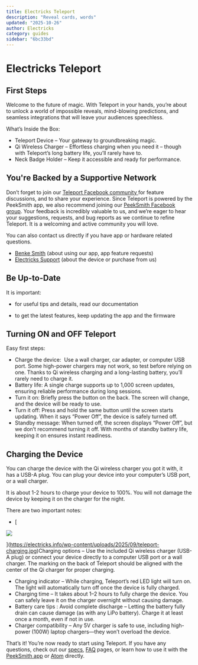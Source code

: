 ```yaml
---
title: Electricks Teleport
description: "Reveal cards, words"
updated: "2025-10-26"
author: Electricks
category: guides
sidebar: "6bc33bd"
---
```


# Electricks Teleport

## First Steps

Welcome to the future of magic. With Teleport in your hands, you’re about to unlock a world of impossible reveals, mind-blowing predictions, and seamless integrations that will leave your audiences speechless.

What’s Inside the Box:

- Teleport Device – Your gateway to groundbreaking magic.
- Qi Wireless Charger – Effortless charging when you need it – though with Teleport’s long battery life, you’ll rarely have to.
- Neck Badge Holder – Keep it accessible and ready for performance.

## You're Backed by a Supportive Network

Don’t forget to join our [Teleport Facebook community ](https://www.facebook.com/groups/teleportmagic)for feature discussions, and to share your experience. Since Teleport is powered by the PeekSmith app, we also recommend joining our [PeekSmith Facebook group](https://www.facebook.com/groups/208547613513062). Your feedback is incredibly valuable to us, and we’re eager to hear your suggestions, requests, and bug reports as we continue to refine Teleport. It is a welcoming and active community you will love.

You can also contact us directly if you have app or hardware related questions.

- [Benke Smith](https://m.me/benke.smith) (about using our app, app feature requests)
- [Electricks Support](https://m.me/electricks.magic) (about the device or purchase from us)

## Be Up-to-Date

It is important:

- for useful tips and details, read our documentation

- to get the latest features, keep updating the app and the firmware

## Turning ON and OFF Teleport

Easy first steps:

- Charge the device:  Use a wall charger, car adapter, or computer USB port. Some high-power chargers may not work, so test before relying on one. Thanks to Qi wireless charging and a long-lasting battery, you’ll rarely need to charge it.
- Battery life: A single charge supports up to 1,000 screen updates, ensuring reliable performance during long sessions.
- Turn it on: Briefly press the button on the back. The screen will change, and the device will be ready to use.
- Turn it off: Press and hold the same button until the screen starts updating. When it says “Power Off”, the device is safely turned off.
- Standby message: When turned off, the screen displays “Power Off”, but we don’t recommend turning it off. With months of standby battery life, keeping it on ensures instant readiness.

## Charging the Device

You can charge the device with the Qi wireless charger you got it with, it has a USB-A plug. You can plug your device into your computer’s USB port, or a wall charger.

It is about 1-2 hours to charge your device to 100%. You will not damage the device by keeping it on the charger for the night.

There are two important notes:

- [

![](https://electricks.info/wp-content/uploads/2025/09/teleport-charging.jpg)

](https://electricks.info/wp-content/uploads/2025/09/teleport-charging.jpg)Charging options – Use the included Qi wireless charger (USB-A plug) or connect your device directly to a computer USB port or a wall charger. The marking on the back of Teleport should be aligned with the center of the Qi charger for proper charging.
- Charging indicator – While charging, Teleport’s red LED light will turn on. The light will automatically turn off once the device is fully charged.
- Charging time – It takes about 1–2 hours to fully charge the device. You can safely leave it on the charger overnight without causing damage.
- Battery care tips : Avoid complete discharge – Letting the battery fully drain can cause damage (as with any LiPo battery). Charge it at least once a month, even if not in use.
- Charger compatibility – Any 5V charger is safe to use, including high-power (100W) laptop chargers—they won’t overload the device.

That’s it! You’re now ready to start using Teleport. If you have any questions, check out our [specs](https://electricks.info/docs/teleport/specifications/), [FAQ](https://electricks.info/docs/teleport/faq/) pages, or learn how to use it with the [PeekSmith app](https://electricks.info/docs/teleport/peeksmith-app/) or [Atom](https://electricks.info/docs/teleport/atom-2/) directly.